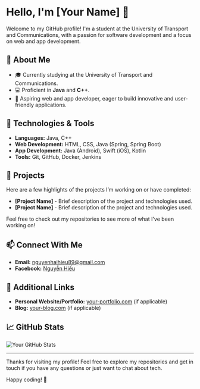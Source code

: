 # Hello, I'm [Your Name] 👋

Welcome to my GitHub profile! I'm a student at the University of Transport and Communications, with a passion for software development and a focus on web and app development.

## 🚀 About Me

- 🎓 Currently studying at the University of Transport and Communications.
- 💻 Proficient in **Java** and **C++**.
- 🌱 Aspiring web and app developer, eager to build innovative and user-friendly applications.

## 🔧 Technologies & Tools

- **Languages:** Java, C++
- **Web Development:** HTML, CSS, Java (Spring, Spring Boot)
- **App Development:** Java (Android), Swift (iOS), Kotlin
- **Tools:** Git, GitHub, Docker, Jenkins

## 🌟 Projects

Here are a few highlights of the projects I’m working on or have completed:

- **[Project Name]** - Brief description of the project and technologies used.
- **[Project Name]** - Brief description of the project and technologies used.

Feel free to check out my repositories to see more of what I've been working on!

## 📫 Connect With Me

- **Email:** [nguyenhaihieu89@gmail.com](mailto:nguyenhaihieu89@gmail.com)
- **Facebook:** [Nguyễn Hiếu](https://www.facebook.com/profile.php?id=100022548679159)

## 🔗 Additional Links

- **Personal Website/Portfolio:** [your-portfolio.com](https://your-portfolio.com) (if applicable)
- **Blog:** [your-blog.com](https://your-blog.com) (if applicable)

## 📈 GitHub Stats

![Your GitHub Stats](https://github-readme-stats.vercel.app/api?username=yourusername&show_icons=true&hide_title=false&hide=prs&count_private=true&theme=radical)

---

Thanks for visiting my profile! Feel free to explore my repositories and get in touch if you have any questions or just want to chat about tech.

Happy coding! 🎉

